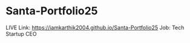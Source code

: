 # Santa-Portfolio25

LIVE Link:
https://iamkarthik2004.github.io/Santa-Portfolio25
Job: Tech Startup CEO
